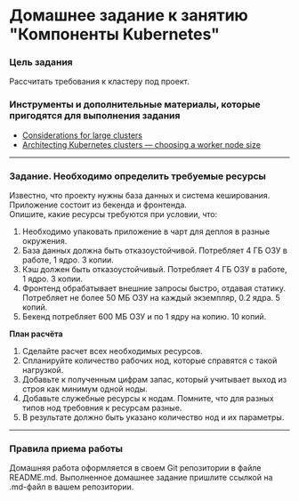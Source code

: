 # Домашнее задание к занятию "Компоненты Kubernetes"

### Цель задания

Рассчитать требования к кластеру под проект.

### Инструменты и дополнительные материалы, которые пригодятся для выполнения задания

- [Considerations for large clusters](https://kubernetes.io/docs/setup/best-practices/cluster-large/)
- [Architecting Kubernetes clusters — choosing a worker node size](https://learnk8s.io/kubernetes-node-size)

------

### Задание. Необходимо определить требуемые ресурсы

Известно, что проекту нужны база данных и система кеширования. Приложение состоит из бекенда и фронтенда.    
Опишите, какие ресурсы требуются при условии, что:   

1. Необходимо упаковать приложение в чарт для деплоя в разные окружения. 
2. База данных должна быть отказоустойчивой. Потребляет 4 ГБ ОЗУ в работе, 1 ядро. 3 копии. 
3. Кэш должен быть отказоустойчивый. Потребляет 4 ГБ ОЗУ в работе, 1 ядро. 3 копии. 
4. Фронтенд обрабатывает внешние запросы быстро, отдавая статику. Потребляет не более 50 МБ ОЗУ на каждый экземпляр, 0.2 ядра. 5 копий. 
5. Бекенд потребляет 600 МБ ОЗУ и по 1 ядру на копию. 10 копий.

**План расчёта**

1. Сделайте расчет всех необходимых ресурсов.
1. Спланируйте количество рабочих нод, которые справятся с такой нагрузкой. 
1. Добавьте к полученным цифрам запас, который учитывает выход из строя как минимум одной ноды. 
1. Добавьте служебные ресурсы к нодам. Помните, что для разных типов нод требовния к ресурсам разные. 
1. В результате должно быть указано количество нод и их параметры.


----

### Правила приема работы

Домашняя работа оформляется в своем Git репозитории в файле README.md. Выполненное домашнее задание пришлите ссылкой на .md-файл в вашем репозитории.

